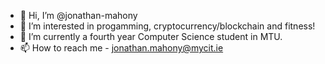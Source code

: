 - 👋 Hi, I’m @jonathan-mahony
- 👀 I’m interested in progamming, cryptocurrency/blockchain and fitness!
- 🌱 I’m currently a fourth year Computer Science student in MTU.
- 📫 How to reach me - jonathan.mahony@mycit.ie


